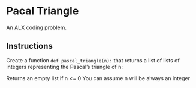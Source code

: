 # Pacal Triangle
An ALX coding problem.

## Instructions
Create a function `def pascal_triangle(n):` that returns a list of lists of integers representing the Pascal’s triangle of n:

Returns an empty list if n <= 0
You can assume n will be always an integer